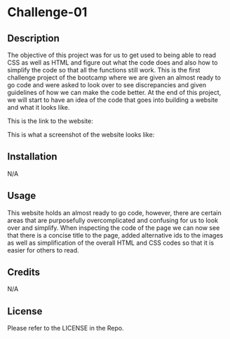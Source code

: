 # Challenge-01
## Description
The objective of this project was for us to get used to being able to read CSS as well as HTML and figure out what the code does and also how to simplify the code so that all the functions still work. This is the first challenge project of the bootcamp where we are given an almost ready to go code and were asked to look over to see discrepancies and given guidelines of how we can make the code better. At the end of this project, we will start to have an idea of the code that goes into building a website and what it looks like. 

This is the link to the website: 

This is what a screenshot of the website looks like: 


## Installation
N/A

## Usage
This website holds an almost ready to go code, however, there are certain areas that are purposefully overcomplicated and confusing for us to look over and simplify. When inspecting the code of the page we can now see that there is a concise title to the page, added alternative ids to the images as well as simplification of the overall HTML and CSS codes so that it is easier for others to read. 


## Credits
N/A

## License
Please refer to the LICENSE in the Repo. 
